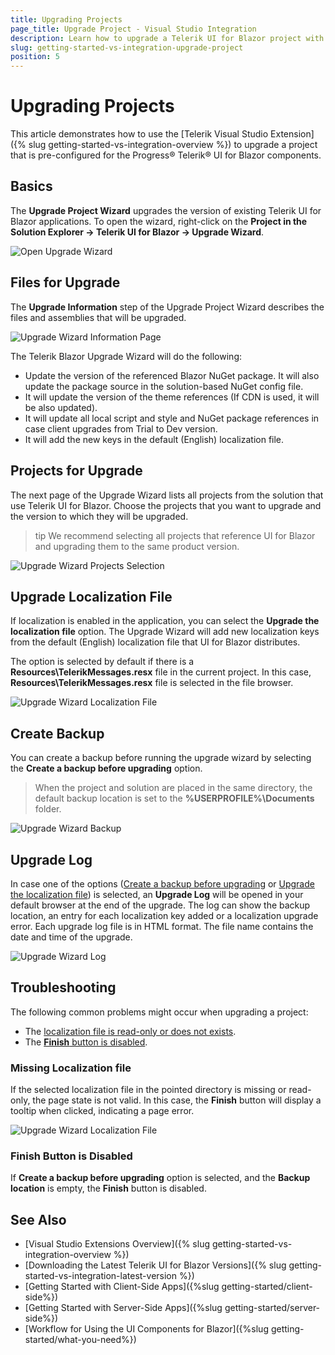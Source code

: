 ```yaml
---
title: Upgrading Projects
page_title: Upgrade Project - Visual Studio Integration
description: Learn how to upgrade a Telerik UI for Blazor project with our Visual Studio Extension.
slug: getting-started-vs-integration-upgrade-project
position: 5
---
```


# Upgrading Projects

This article demonstrates how to use the [Telerik Visual Studio Extension]({% slug getting-started-vs-integration-overview %}) to upgrade a project that is pre-configured for the Progress&reg; Telerik&reg; UI for Blazor components.

## Basics

The **Upgrade Project Wizard** upgrades the version of existing Telerik UI for Blazor applications. To open the wizard, right-click on the **Project in the Solution Explorer -> Telerik UI for Blazor -> Upgrade Wizard**.

![Open Upgrade Wizard](images/upgrade-wizard-open.png)

## Files for Upgrade

The **Upgrade Information** step of the Upgrade Project Wizard describes the files and assemblies that will be upgraded.

![Upgrade Wizard Information Page](images/upgrade-wizard-information.png)

The Telerik Blazor Upgrade Wizard will do the following: 

* Update the version of the referenced Blazor NuGet package. It will also update the package source in the solution-based NuGet config file.
* It will update the version of the theme references (If CDN is used, it will be also updated).
* It will update all local script and style and NuGet package references in case client upgrades from Trial to Dev version.
* It will add the new keys in the default (English) localization file.

## Projects for Upgrade

The next page of the Upgrade Wizard lists all projects from the solution that use Telerik UI for Blazor. Choose the projects that you want to upgrade and the version to which they will be upgraded.

>tip We recommend selecting all projects that reference UI for Blazor and upgrading them to the same product version.

![Upgrade Wizard Projects Selection](images/upgrade-wizard-projects.png)  

## Upgrade Localization File

If localization is enabled in the application, you can select the **Upgrade the localization file** option. The Upgrade Wizard will add new localization keys from the default (English) localization file that UI for Blazor distributes.

The option is selected by default if there is a **Resources\TelerikMessages.resx** file in the current project. In this case, **Resources\TelerikMessages.resx** file is selected in the file browser.

![Upgrade Wizard Localization File](images/upgrade-wizard-localization-file.png)  

## Create Backup

You can create a backup before running the upgrade wizard by selecting the **Create a backup before upgrading** option.

>When the project and solution are placed in the same directory, the default backup location is set to the **%USERPROFILE%\Documents** folder.

![Upgrade Wizard Backup](images/upgrade-wizard-backup.png)  


## Upgrade Log

In case one of the options ([Create a backup before upgrading](#create-backup) or [Upgrade the localization file](#upgrade-localization-file)) is selected, an **Upgrade Log** will be opened in your default browser at the end of the upgrade. The log can show the backup location, an entry for each localization key added or a localization upgrade error. Each upgrade log file is in HTML format. The file name contains the date and time of the upgrade.

![Upgrade Wizard Log](images/upgrade-wizard-backup.png)

## Troubleshooting

The following common problems might occur when upgrading a project:

* The [localization file is read-only or does not exists](#missing-localization-file).
* The [**Finish** button is disabled](#finish-button-is-disabled).

### Missing Localization file

If the selected localization file in the pointed directory is missing or read-only, the page state is not valid. In this case, the **Finish** button will display a tooltip when clicked, indicating a page error.

![Upgrade Wizard Localization File](images/upgrade-wizard-localization-file-invalid.png)

### Finish Button is Disabled

If **Create a backup before upgrading** option is selected, and the **Backup location** is empty, the **Finish** button is disabled.

## See Also

* [Visual Studio Extensions Overview]({% slug getting-started-vs-integration-overview %})
* [Downloading the Latest Telerik UI for Blazor Versions]({% slug getting-started-vs-integration-latest-version %})
* [Getting Started with Client-Side Apps]({%slug getting-started/client-side%})
* [Getting Started with Server-Side Apps]({%slug getting-started/server-side%})
* [Workflow for Using the UI Components for Blazor]({%slug getting-started/what-you-need%})

